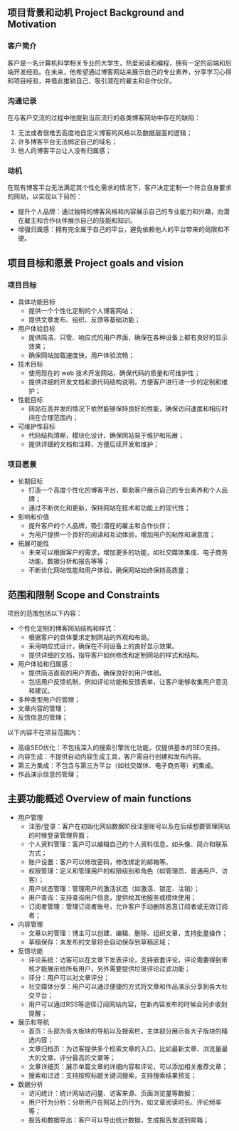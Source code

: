 ## 项目背景和动机 Project Background and Motivation

### 客户简介
客户是一名计算机科学相关专业的大学生，热爱阅读和编程，拥有一定的前端和后端开发经验。在未来，他希望通过博客网站来展示自己的专业素养，分享学习心得和项目经验，并借此推销自己，吸引潜在的雇主和合作伙伴。
### 沟通记录
在与客户交流的过程中他提到当前流行的各类博客网站中存在的缺陷：
1. 无法或者很难去高度地自定义博客的风格以及数据层面的逻辑；
2. 许多博客平台无法绑定自己的域名；
3. 他人的博客平台让人没有归属感；
### 动机
在现有博客平台无法满足其个性化需求的情况下，客户决定定制一个符合自身要求的网站，以实现以下目的：
- 提升个人品牌：通过独特的博客风格和内容展示自己的专业能力和兴趣，向潜在雇主和合作伙伴展示自己的技能和知识。
- 增强归属感：拥有完全属于自己的平台，避免依赖他人的平台带来的局限和不便。

## 项目目标和愿景 Project goals and vision
### 项目目标
-  具体功能目标
	- 提供一个个性化定制的个人博客网站；
	- 提供文章发布、组织、反馈等基础功能；
-  用户体验目标
	- 提供简洁、只管、响应式的用户界面，确保在各种设备上都有良好的显示效果；
	- 确保网站加载速度快，用户体验流畅；
-  技术目标
	- 使用现在的 web 技术开发网站，确保代码的质量和可维护性；
	- 提供详细的开发文档和源代码结构说明，方便客户进行进一步的定制和维护；
-  性能目标
	- 网站在高并发的情况下依然能够保持良好的性能，确保访问速度和相应时间在合理范围内；
-  可维护性目标
	- 代码结构清晰，模块化设计，确保网站易于维护和拓展；
	- 提供详细的文档和注释，方便后续开发和维护；
### 项目愿景
- 长期目标
	- 打造一个高度个性化的博客平台，帮助客户展示自己的专业素养和个人品牌；
	- 通过不断优化和更新，保持网站在技术和功能上的现代性；
- 影响和价值
	- 提升客户的个人品牌，吸引潜在的雇主和合作伙伴；
	- 为用户提供一个良好的阅读和互动体验，增加用户的粘性和满意度；
- 拓展可能性
	- 未来可以根据客户的需求，增加更多的功能，如社交媒体集成、电子商务功能、数据分析和报告等等；
	- 不断优化网站性能和用户体验，确保网站始终保持高质量；
## 范围和限制 Scope and Constraints
项目的范围包括以下内容： 
- 个性化定制的博客网站结构和样式： 
	- 根据客户的具体要求定制网站的外观和布局。 
	- 采用响应式设计，确保在不同设备上的良好显示效果。 
	- 提供详细的文档，指导客户如何修改和定制网站的样式和结构。 
- 用户体验和归属感： 
	- 提供简洁直观的用户界面，确保良好的用户体验。 
	- 包括用户反馈机制，例如评论功能和反馈表单，让客户能够收集用户意见和建议。
- 多种类型用户的管理；
- 文章内容的管理；
- 反馈信息的管理；

以下内容不在项目范围内：
- 高级SEO优化：不包括深入的搜索引擎优化功能，仅提供基本的SEO支持。 
- 内容生成：不提供自动内容生成工具，客户需自行创建和发布内容。 
- 第三方集成：不包含与第三方平台（如社交媒体、电子商务等）的集成。
- 作品演示信息的管理；
## 主要功能概述 Overview of main functions
- 用户管理
	- 注册/登录：客户在初始化网站数据阶段注册账号以及在后续想要管理网站的时候登录管理界面；
	- 个人资料管理：客户可以编辑自己的个人资料信息，如头像、简介和联系方式；
	- 账户设置：客户可以修改密码，修改绑定的邮箱等。
	- 权限管理：定义和管理用户的权限级别和角色（如管理员、普通用户、访客）；
	- 用户状态管理：管理用户的激活状态（如激活、锁定、注销）；
	- 用户查询：支持查询用户信息，提供给其他服务或模块使用；
	- 订阅者管理：管理订阅者账号，允许客户手动删除恶意订阅者或无效订阅者；
- 内容管理
	- 文章以的管理：博主可以创建、编辑、删除、组织文章，支持批量操作；
	- 草稿保存：未发布的文章将会自动保存到草稿区域；
- 反馈功能
	- 评论系统：访客可以在文章下发表评论，支持嵌套评论，评论需要得到审核才能展示给所有用户，另外需要提供垃圾评论过滤功能；
	- 评分：用户可以对文章评分；
	- 社交媒体分享：用户可以通过便捷的方式将文章和作品演示分享到各大社交平台；
	- 用户可以通过RSS等途径订阅网站内容，在新内容发布的时候会同步收到提醒；
- 展示和导航
	- 首页：头部为各大板块的导航以及搜索栏，主体部分展示各大子版块的精选内容；
	- 文章归档页：为访客提供多个检索文章的入口，比如最新文章、浏览量最大的文章、评分最高的文章等；
	- 文章详细页：展示单篇文章的详细内容和评论，可以添加相关推荐文章；
	- 搜索和过滤：支持按照标题关键词搜索，支持搜索结果预览；
- 数据分析
	- 访问统计：统计网站访问量、访客来源、页面浏览量等数据；
	- 用户行为分析：分析用户在网站上的行为，如文章阅读时长、评论频率等；
	- 报告和数据导出：客户可以导出统计数据，生成报告发送到邮箱；